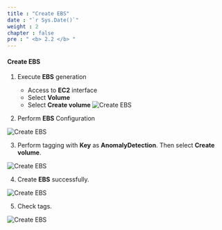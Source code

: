 ```yaml
---
title : "Create EBS"
date : "`r Sys.Date()`"
weight : 2
chapter : false
pre : " <b> 2.2 </b> "
---
```

#### Create EBS

1. Execute **EBS** generation

   - Access to **EC2** interface
   - Select **Volume**
   - Select **Create volume**
![Create EBS](/images/2/0001.png?featherlight=false&width=90pc)

2. Perform **EBS** Configuration

![Create EBS](/images/2/0002.png?featherlight=false&width=90pc)

3. Perform tagging with **Key** as **AnomalyDetection**. Then select **Create volume**.

![Create EBS](/images/2/0003.png?featherlight=false&width=90pc)

4. Create **EBS** successfully.

![Create EBS](/images/2/0004.png?featherlight=false&width=90pc)

5. Check tags.

![Create EBS](/images/2/0005.png?featherlight=false&width=90pc)